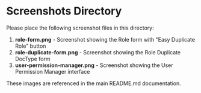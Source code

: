 # Screenshots Directory

Please place the following screenshot files in this directory:

1. **role-form.png** - Screenshot showing the Role form with "Easy Duplicate Role" button
2. **role-duplicate-form.png** - Screenshot showing the Role Duplicate DocType form
3. **user-permission-manager.png** - Screenshot showing the User Permission Manager interface

These images are referenced in the main README.md documentation.

